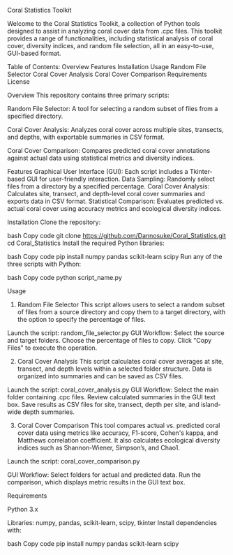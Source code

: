Coral Statistics Toolkit

Welcome to the Coral Statistics Toolkit, a collection of Python tools designed to assist in analyzing coral cover data from .cpc files. This toolkit provides a range of functionalities, including statistical analysis of coral cover, diversity indices, and random file selection, all in an easy-to-use, GUI-based format.


Table of Contents:
Overview
Features
Installation
Usage
Random File Selector
Coral Cover Analysis
Coral Cover Comparison
Requirements
License


Overview
This repository contains three primary scripts:

Random File Selector: A tool for selecting a random subset of files from a specified directory.

Coral Cover Analysis: Analyzes coral cover across multiple sites, transects, and depths, with exportable summaries in CSV format.

Coral Cover Comparison: Compares predicted coral cover annotations against actual data using statistical metrics and diversity indices.


Features
Graphical User Interface (GUI): Each script includes a Tkinter-based GUI for user-friendly interaction.
Data Sampling: Randomly select files from a directory by a specified percentage.
Coral Cover Analysis: Calculates site, transect, and depth-level coral cover summaries and exports data in CSV format.
Statistical Comparison: Evaluates predicted vs. actual coral cover using accuracy metrics and ecological diversity indices.


Installation
Clone the repository:

bash
Copy code
git clone https://github.com/Dannosuke/Coral_Statistics.git
cd Coral_Statistics
Install the required Python libraries:

bash
Copy code
pip install numpy pandas scikit-learn scipy
Run any of the three scripts with Python:

bash
Copy code
python script_name.py


Usage
1. Random File Selector
This script allows users to select a random subset of files from a source directory and copy them to a target directory, with the option to specify the percentage of files.

Launch the script: random_file_selector.py
GUI Workflow:
Select the source and target folders.
Choose the percentage of files to copy.
Click "Copy Files" to execute the operation.

2. Coral Cover Analysis
This script calculates coral cover averages at site, transect, and depth levels within a selected folder structure. Data is organized into summaries and can be saved as CSV files.

Launch the script: coral_cover_analysis.py
GUI Workflow:
Select the main folder containing .cpc files.
Review calculated summaries in the GUI text box.
Save results as CSV files for site, transect, depth per site, and island-wide depth summaries.

3. Coral Cover Comparison
This tool compares actual vs. predicted coral cover data using metrics like accuracy, F1-score, Cohen's kappa, and Matthews correlation coefficient. It also calculates ecological diversity indices such as Shannon-Wiener, Simpson’s, and Chao1.

Launch the script: coral_cover_comparison.py


GUI Workflow:
Select folders for actual and predicted data.
Run the comparison, which displays metric results in the GUI text box.


Requirements

Python 3.x

Libraries: numpy, pandas, scikit-learn, scipy, tkinter
Install dependencies with:

bash
Copy code
pip install numpy pandas scikit-learn scipy
